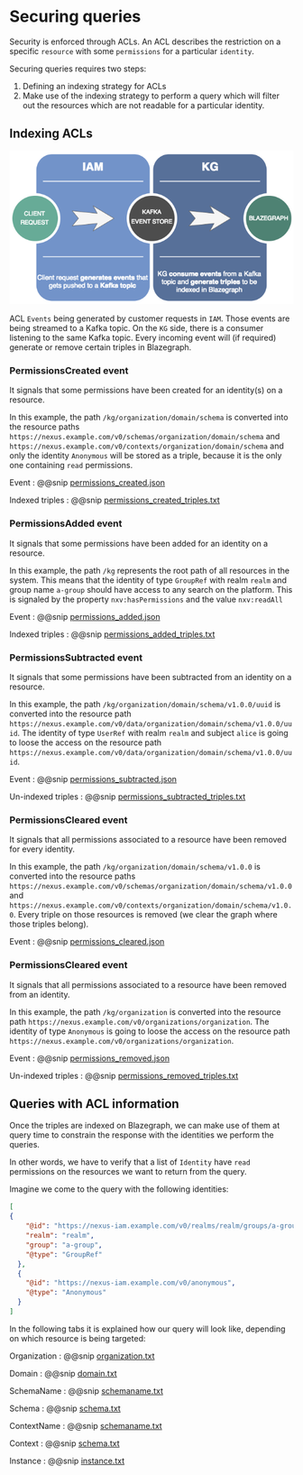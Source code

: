 # Securing queries

Security is enforced through ACLs. An ACL describes the restriction on a specific `resource` with some `permissions` for a particular `identity`.

Securing queries requires two steps:

1. Defining an indexing strategy for ACLs
2. Make use of the indexing strategy to perform a query which will filter out the resources which are not readable for a particular identity.

## Indexing ACLs
![ACL events propagation](../assets/api-reference/acls/index/acl_event_propagation.png)

ACL `Events` being generated by customer requests in `IAM`. Those events are being streamed to a Kafka topic.
On the `KG` side, there is a consumer listening to the same Kafka topic. Every incoming event will (if required) generate or remove certain triples in Blazegraph.

### PermissionsCreated event

It signals that some permissions have been created for an identity(s) on a resource.

In this example, the path `/kg/organization/domain/schema` is converted into the resource paths `https://nexus.example.com/v0/schemas/organization/domain/schema` and `https://nexus.example.com/v0/contexts/organization/domain/schema`
and only the identity `Anonymous` will be stored as a triple, because it is the only one containing `read` permissions.

Event
:   @@snip [permissions_created.json](../assets/api-reference/acls/index/permissions_created.json)

Indexed triples
:   @@snip [permissions_created_triples.txt](../assets/api-reference/acls/index/permissions_created_triples.txt)

### PermissionsAdded event

It signals that some permissions have been added for an identity on a resource.


In this example, the path `/kg` represents the root path of all resources in the system. This means that the identity of type `GroupRef` with realm `realm` and group name `a-group` should have access to any search on the platform.
This is signaled by the property `nxv:hasPermissions` and the value `nxv:readAll`

Event
:   @@snip [permissions_added.json](../assets/api-reference/acls/index/permissions_added.json)

Indexed triples
:   @@snip [permissions_added_triples.txt](../assets/api-reference/acls/index/permissions_added_triples.txt)

### PermissionsSubtracted event

It signals that some permissions have been subtracted from an identity on a resource.


In this example, the path `/kg/organization/domain/schema/v1.0.0/uuid` is converted into the resource path `https://nexus.example.com/v0/data/organization/domain/schema/v1.0.0/uuid`.
The identity of type `UserRef` with realm `realm` and subject `alice` is going to loose the access on the resource path `https://nexus.example.com/v0/data/organization/domain/schema/v1.0.0/uuid`. 

Event
:   @@snip [permissions_subtracted.json](../assets/api-reference/acls/index/permissions_subtracted.json)

Un-indexed triples
:   @@snip [permissions_subtracted_triples.txt](../assets/api-reference/acls/index/permissions_subtracted_triples.txt)

### PermissionsCleared event

It signals that all permissions associated to a resource have been removed for every identity.


In this example, the path `/kg/organization/domain/schema/v1.0.0` is converted into the resource paths `https://nexus.example.com/v0/schemas/organization/domain/schema/v1.0.0` and `https://nexus.example.com/v0/contexts/organization/domain/schema/v1.0.0`.
Every triple on those resources is removed (we clear the graph where those triples belong). 

Event
:   @@snip [permissions_cleared.json](../assets/api-reference/acls/index/permissions_cleared.json)

### PermissionsCleared event

It signals that all permissions associated to a resource have been removed from an identity.


In this example, the path `/kg/organization` is converted into the resource path `https://nexus.example.com/v0/organizations/organization`.
The identity of type `Anonymous` is going to loose the access on the resource path `https://nexus.example.com/v0/organizations/organization`. 

Event
:   @@snip [permissions_removed.json](../assets/api-reference/acls/index/permissions_removed.json)

Un-indexed triples
:   @@snip [permissions_removed_triples.txt](../assets/api-reference/acls/index/permissions_removed_triples.txt)


## Queries with ACL information

Once the triples are indexed on Blazegraph, we can make use of them at query time to constrain the response with the identities we perform the queries.

In other words, we have to verify that a list of `Identity` have `read` permissions on the resources we want to return from the query.

Imagine we come to the query with the following identities:

```json
[
{
    "@id": "https://nexus-iam.example.com/v0/realms/realm/groups/a-group",
    "realm": "realm",
    "group": "a-group",
    "@type": "GroupRef"
  },
  {
    "@id": "https://nexus-iam.example.com/v0/anonymous",
    "@type": "Anonymous"
  }
]
```

In the following tabs it is explained how our query will look like, depending on which resource is being targeted:

Organization
:   @@snip [organization.txt](../assets/api-reference/acls/query/organization.txt)

Domain
:   @@snip [domain.txt](../assets/api-reference/acls/query/domain.txt)

SchemaName
:   @@snip [schemaname.txt](../assets/api-reference/acls/query/schemaname.txt)

Schema
:   @@snip [schema.txt](../assets/api-reference/acls/query/schema.txt)

ContextName
:   @@snip [schemaname.txt](../assets/api-reference/acls/query/schemaname.txt)

Context
:   @@snip [schema.txt](../assets/api-reference/acls/query/context.txt)

Instance
:   @@snip [instance.txt](../assets/api-reference/acls/query/instance.txt)

